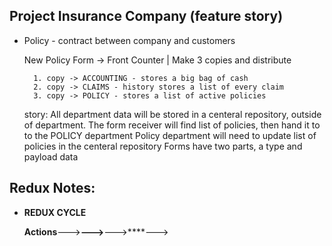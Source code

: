 ## Project Insurance Company (feature story)
- Policy - contract between company and customers
     
     New Policy Form -> Front Counter | Make 3 copies and distribute

        1. copy -> ACCOUNTING - stores a big bag of cash
        2. copy -> CLAIMS - history stores a list of every claim
        3. copy -> POLICY - stores a list of active policies

    story: 
    All department data will be stored in a centeral repository, outside of department. 
    The form receiver will find list of policies, then hand it to to the POLICY department
    Policy department will need to update list of policies in the centeral repository
    Forms have two parts, a type and payload data

## Redux Notes:

- **REDUX CYCLE**

     **Actions**--->****--->****--->****--->